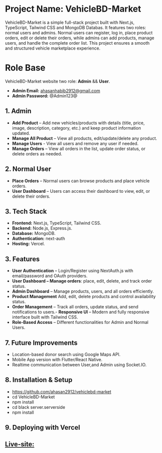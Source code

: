 # Project Name: VehicleBD-Market
VehicleBD-Market is a simple full-stack project built with Next.js, TypeScript, Tailwind CSS and MongoDB Databas. It features two roles: normal users and admins. Normal users can register, log in, place product orders, edit or delete their orders, while admins can add products, manage users, and handle the complete order list. This project ensures a smooth and structured vehicle marketplace experience.
# Role Base
VehicleBD-Market website two role: **Admin** && **User**.
- **Admin Email:** ahasanhabib2912@gmail.com
- **Admin Password:** @Admin123@

## 1. Admin
- **Add Product** – Add new vehicles/products with details (title, price, image, description, category, etc.) and keep product information updated.
- **Manage All Product** – View all products, edit/update/delete any product.
- **Manage Users** - View all users and remove any user if needed.
- **Manage Orders** – View all orders in the list, update order status, or delete orders as needed.

## 2. Normal User
- **Place Orders** – Normal users can browse products and place vehicle orders.
- **User Dashboard** – Users can access their dashboard to view, edit, or delete their orders.

## 3. Tech Stack
- **Frontend:** Next.js, TypeScript, Tailwind CSS.
- **Backend:** Node.js, Express.js.
- **Database:** MongoDB.
- **Authentication:** next-auth
- **Hosting:** Vercel.

## 3. Features
- **User Authentication** – Login/Register using NextAuth.js with email/password and OAuth providers.
- **User Dashboard – Manage orders**: place, edit, delete, and track order status.
- **Admin Dashboard** – Manage products, users, and all orders efficiently.
- **Product Management** Add, edit, delete products and control availability status.
- **Order Management** – Track all orders, update status, and send notifications to users.- **Responsive UI** – Modern and fully responsive interface built with Tailwind CSS.
- **Role-Based Access** – Different functionalities for Admin and Normal Users.
## 7. Future Improvements
- Location-based donor search using Google Maps API.
- Mobile App version with Flutter/React Native.
- Realtime communication between User,and Admin using Socket.IO.

## 8. Installation & Setup
- https://github.com/ahasan2912/vehiclebd-market
- cd VehicleBD-Market
- npm install
- cd  black server.serverside
- npm install

## 9. Deploying with Vercel
## [Live-site: ](https://bicycles-marketplace.vercel.app)
